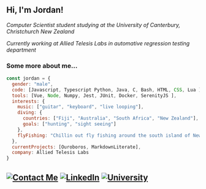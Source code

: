 <h2> Hi, I'm Jordan! </h2>
<p><em>Computer Scientist student studying at the University of Canterbury, Christchurch New Zealand</em></p>
<p><em>Currently working at Allied Telesis Labs in automative regression testing department</em></p>

### Some more about me...  

```javascript
const jordan = {
  gender: "male",
  code: [Javascript, Typescript Python, Java, C, Bash, HTML, CSS, Lua ],
  tools: [Vue, Node, Numpy, Jest, JUnit, Docker, SerenityJS ],
  interests: {
    music: ["guitar", "keyboard", "live looping"],
    diving: {
      countries: ["Fiji", "Australia", "South Africa", "New Zealand"],
      goals: ["hunting", "sight seeing"]
    },
    flyFishing: "Chillin out fly fishing around the south island of New Zealand",
  },
  currentProjects: [Ouroboros, MarkdownLiterate],
  company: Allied Telesis Labs 
}
```

[![Contact Me](https://img.shields.io/badge/Contact%20Me-jordanpyott@gmail.com-brightgreen?style=for-the-badge)](https://www.canterbury.ac.nz)
[![LinkedIn](https://img.shields.io/badge/linkedin-%230077B5.svg?&style=for-the-badge&logo=linkedin&logocolor=white)](https://www.linkedin.com/in/jordan-pyott-0a2895207/)
[![University](https://img.shields.io/badge/UC-Canterbury%20University-red?style=for-the-badge)](https://www.canterbury.ac.nz)
---
